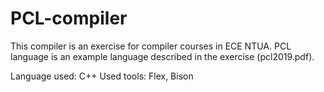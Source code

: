 # PCL-compiler

This compiler is an exercise for compiler courses in ECE NTUA. PCL language is an example language described in the exercise (pcl2019.pdf).

Language used: C++
Used tools: Flex, Bison
